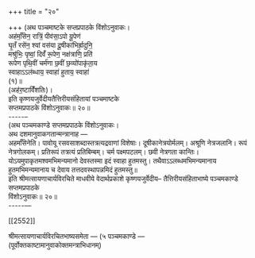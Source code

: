 +++
title = "२०"

+++
(अथ पञ्चमाष्टके सप्तप्रपाठके विंशोऽनुवाकः।  
अह॑र्माँ॒सेन॒ रात्रिं॒ पीव॑सा॒ऽपो यू॒पेण॑  
घृ॒तँ रसे॑न॒ श्यां वस॑या दू॒षीका॑भिर्ह्रा॒दुनि॒  
मश्रु॑भिः॒ पृष्वां॒ दिवँ॑ रू॒पेण॒ नक्ष॑त्राणि॒ प्रति॑  
रूपेण पृथि॒वीं चर्म॑णा छ॒वीं छ॒व्यो॑पाकृ॑ता॒य  
स्वाहाऽऽल॑ब्धाय॒ स्वाहा॑ हुताय॒ स्वाहा॑  
(१)॥  
(अह॑र॒ष्टाविँ॑शतिः)।  
इति कृष्णयजुर्वेदीयतैत्तिरीयसंहितायां पञ्चमाष्टके  
सप्तमप्रपाठके विंशोऽनुवाकः॥ २०॥  
-----–  
(अथ पञ्चमकाण्डे सप्तमप्रपाठके विंशोऽनुवाकः।  
अथ दशमानुवाकगतान्मन्त्रानाह —  
अहर्माँसेनेति। पावोयू रसवसाशब्दास्तत्रत्यद्रवाणां विशेषाः। दूषीकानेत्रयोर्मलम्। अश्रूणि नेत्रजलानि। रूपं नेत्रगोलकम्। प्रतिरूपं तत्रत्यं प्रतिबिम्बम्। चर्म पक्ष्मपटलम्। छवी नेत्रगता कान्तिः। योऽयमुपाकृतमश्वमभिमन्यमानो देवस्तस्मा इदं स्वाहा हुतमस्तु। तथैवाऽऽलब्धमभिमन्यमानाय हुतमभिमन्यमानाय च देवाय तत्तदवस्थापन्नमिदं हुतमस्तु॥  
इति श्रीमत्सायणाचार्यविरचिते माधवीये वेदार्थप्रकाशे कृष्णयजुर्वेदीय– तैत्तिरीयसंहिताभाष्ये पञ्चमकाण्डे सप्तमप्रपाठके  
विंशोऽनुवाकः॥ २०॥  
-----––

[[2552]]

श्रीमत्सायणाचार्यविरचितभाष्यसमेता — (५ पञ्चमकाण्डे —  
(पूर्वोक्तकाष्टामानुवाकोक्तमन्त्राभिधानम्)  
